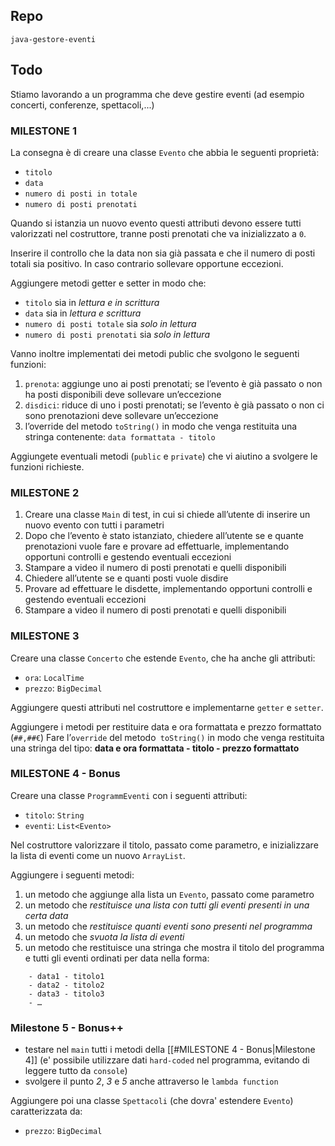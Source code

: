 ## Repo
`java-gestore-eventi`

## Todo
Stiamo lavorando a un programma che deve gestire eventi (ad esempio concerti,
conferenze, spettacoli,...)

### MILESTONE 1
La consegna è di creare una classe `Evento` che abbia le seguenti proprietà:
- `titolo`
- `data`
- `numero di posti in totale`
- `numero di posti prenotati`

Quando si istanzia un nuovo evento questi attributi devono essere tutti valorizzati nel
costruttore, tranne posti prenotati che va inizializzato a `0`.

Inserire il controllo che la data non sia già passata e che il numero di posti totali sia positivo. In caso contrario sollevare opportune eccezioni.

Aggiungere metodi getter e setter in modo che:
- `titolo` sia in *lettura e in scrittura*
- `data` sia in *lettura e scrittura*
- `numero di posti totale` sia *solo in lettura*
- `numero di posti prenotati` sia *solo in lettura*

Vanno inoltre implementati dei metodi public che svolgono le seguenti funzioni:
1. `prenota`: aggiunge uno ai posti prenotati; se l’evento è già passato o non ha posti disponibili deve sollevare un’eccezione
2. `disdici`: riduce di uno i posti prenotati; se l’evento è già passato o non ci sono prenotazioni deve sollevare un’eccezione
3. l’override del metodo `toString()` in modo che venga restituita una stringa contenente: `data formattata - titolo`

Aggiungete eventuali metodi (`public` e `private`) che vi aiutino a svolgere le funzioni richieste.

### MILESTONE 2
1. Creare una classe `Main` di test, in cui si chiede all’utente di inserire un nuovo evento con tutti i parametri
2. Dopo che l’evento è stato istanziato, chiedere all’utente se e quante prenotazioni vuole fare e provare ad effettuarle, implementando opportuni controlli e gestendo eventuali eccezioni
3. Stampare a video il numero di posti prenotati e quelli disponibili
4. Chiedere all’utente se e quanti posti vuole disdire
5. Provare ad effettuare le disdette, implementando opportuni controlli e gestendo eventuali eccezioni
6. Stampare a video il numero di posti prenotati e quelli disponibili

### MILESTONE 3
Creare una classe `Concerto` che estende `Evento`, che ha anche gli attributi:
- `ora`: `LocalTime`
- `prezzo`: `BigDecimal`

Aggiungere questi attributi nel costruttore e implementarne `getter` e `setter`.

Aggiungere i metodi per restituire data e ora formattata e prezzo formattato (`##,##€`)
Fare l’`override` del metodo` toString()` in modo che venga restituita una stringa del tipo:
**data e ora formattata - titolo - prezzo formattato**

### MILESTONE 4 - Bonus
Creare una classe `ProgrammEventi` con i seguenti attributi:
- `titolo`: `String`
- `eventi`: `List<Evento>`

Nel costruttore valorizzare il titolo, passato come parametro, e inizializzare la lista di eventi come un nuovo `ArrayList`.

Aggiungere i seguenti metodi:
1. un metodo che aggiunge alla lista un `Evento`, passato come parametro
2. un metodo che *restituisce una lista con tutti gli eventi presenti in una certa data*
3. un metodo che *restituisce quanti eventi sono presenti nel programma*
4. un metodo che *svuota la lista di eventi*
5. un metodo che restituisce una stringa che mostra il titolo del programma e tutti gli eventi ordinati per data nella forma:
```
	- data1 - titolo1
	- data2 - titolo2
	- data3 - titolo3
	- …
```

### Milestone 5 - Bonus++
- testare nel `main` tutti i metodi della [[#MILESTONE 4 - Bonus|Milestone 4]] (e' possibile utilizzare dati `hard-coded` nel programma, evitando di leggere tutto da `console`)
- svolgere il punto *2*, *3* e *5* anche attraverso le `lambda function`

Aggiungere poi una classe `Spettacoli` (che dovra' estendere `Evento`) caratterizzata da:
- `prezzo`: `BigDecimal`


